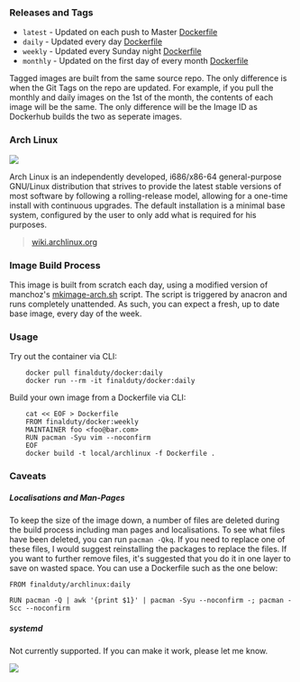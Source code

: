 ### Releases and Tags

* ````latest```` - Updated on each push to Master [Dockerfile](https://github.com/finalduty/docker-archlinux/blob/master/Dockerfile)
* ````daily```` - Updated every day [Dockerfile](https://github.com/finalduty/docker-archlinux/blob/daily/Dockerfile)
* ````weekly```` - Updated every Sunday night [Dockerfile](https://github.com/finalduty/docker-archlinux/blob/weekly/Dockerfile)
* ````monthly```` - Updated on the first day of every month [Dockerfile](https://github.com/finalduty/docker-archlinux/blob/daily/Dockerfile)

Tagged images are built from the same source repo. The only difference is when the Git Tags on the repo are updated. For example, if you pull the monthly and daily images on the 1st of the month, the contents of each image will be the same. The only difference will be the Image ID as Dockerhub builds the two as seperate images.

### Arch Linux
![](https://sources.archlinux.org/other/artwork/archlinux-logo-dark-90dpi.png)

Arch Linux is an independently developed, i686/x86-64 general-purpose GNU/Linux distribution that strives to provide the latest stable versions of most software by following a rolling-release model, allowing for a one-time install with continuous upgrades. The default installation is a minimal base system, configured by the user to only add what is required for his purposes. 

> [wiki.archlinux.org](https://wiki.archlinux.org/index.php/Arch_Linux)

### Image Build Process
This image is built from scratch each day, using a modified version of manchoz's [mkimage-arch.sh](https://github.com/dotcloud/docker/blob/master/contrib/mkimage-arch.sh) script. The script is triggered by anacron and runs completely unattended. As such, you can expect a fresh, up to date base image, every day of the week.


### Usage
Try out the container via CLI:
```
    docker pull finalduty/docker:daily
    docker run --rm -it finalduty/docker:daily
```

Build your own image from a Dockerfile via CLI:
```
    cat << EOF > Dockerfile
    FROM finalduty/docker:weekly
    MAINTAINER foo <foo@bar.com>
    RUN pacman -Syu vim --noconfirm
    EOF
    docker build -t local/archlinux -f Dockerfile .
```

### Caveats
##### Localisations and Man-Pages
To keep the size of the image down, a number of files are deleted during the build process including man pages and localisations. To see what files have been deleted, you can run ````pacman -Qkq````. If you need to replace one of these files, I would suggest reinstalling the packages to replace the files. If you want to further remove files, it's suggested that you do it in one layer to save on wasted space. You can use a Dockerfile such as the one below:

    FROM finalduty/archlinux:daily
    
    RUN pacman -Q | awk '{print $1}' | pacman -Syu --noconfirm -; pacman -Scc --noconfirm

##### systemd
Not currently supported. If you can make it work, please let me know.

![](http://dockeri.co/image/finalduty/archlinux)

